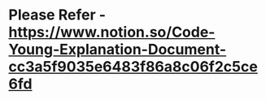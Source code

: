 # Please Refer - https://www.notion.so/Code-Young-Explanation-Document-cc3a5f9035e6483f86a8c06f2c5ce6fd
